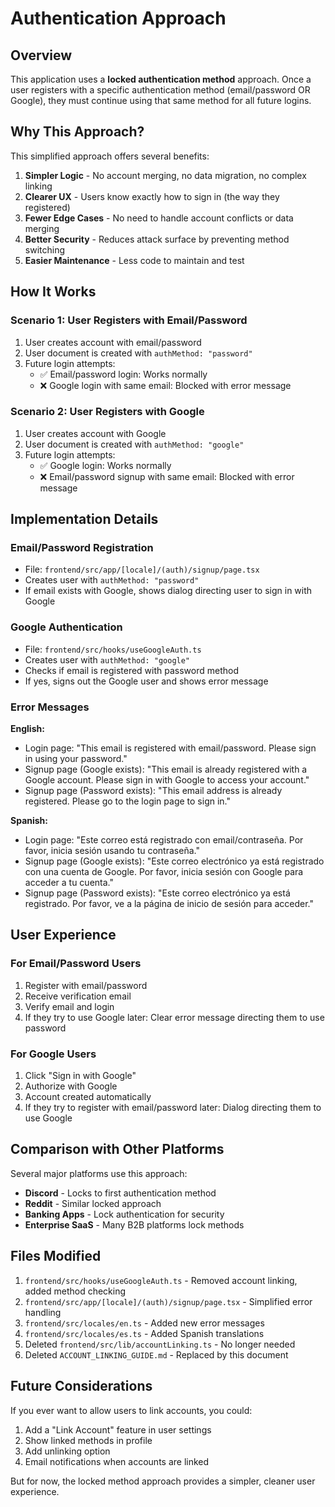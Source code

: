 # Authentication Approach

## Overview

This application uses a **locked authentication method** approach. Once a user registers with a specific authentication method (email/password OR Google), they must continue using that same method for all future logins.

## Why This Approach?

This simplified approach offers several benefits:

1. **Simpler Logic** - No account merging, no data migration, no complex linking
2. **Clearer UX** - Users know exactly how to sign in (the way they registered)
3. **Fewer Edge Cases** - No need to handle account conflicts or data merging
4. **Better Security** - Reduces attack surface by preventing method switching
5. **Easier Maintenance** - Less code to maintain and test

## How It Works

### Scenario 1: User Registers with Email/Password

1. User creates account with email/password
2. User document is created with `authMethod: "password"`
3. Future login attempts:
   - ✅ Email/password login: Works normally
   - ❌ Google login with same email: Blocked with error message

### Scenario 2: User Registers with Google

1. User creates account with Google
2. User document is created with `authMethod: "google"`
3. Future login attempts:
   - ✅ Google login: Works normally
   - ❌ Email/password signup with same email: Blocked with error message

## Implementation Details

### Email/Password Registration
- File: `frontend/src/app/[locale]/(auth)/signup/page.tsx`
- Creates user with `authMethod: "password"`
- If email exists with Google, shows dialog directing user to sign in with Google

### Google Authentication
- File: `frontend/src/hooks/useGoogleAuth.ts`
- Creates user with `authMethod: "google"`
- Checks if email is registered with password method
- If yes, signs out the Google user and shows error message

### Error Messages

**English:**
- Login page: "This email is registered with email/password. Please sign in using your password."
- Signup page (Google exists): "This email is already registered with a Google account. Please sign in with Google to access your account."
- Signup page (Password exists): "This email address is already registered. Please go to the login page to sign in."

**Spanish:**
- Login page: "Este correo está registrado con email/contraseña. Por favor, inicia sesión usando tu contraseña."
- Signup page (Google exists): "Este correo electrónico ya está registrado con una cuenta de Google. Por favor, inicia sesión con Google para acceder a tu cuenta."
- Signup page (Password exists): "Este correo electrónico ya está registrado. Por favor, ve a la página de inicio de sesión para acceder."

## User Experience

### For Email/Password Users
1. Register with email/password
2. Receive verification email
3. Verify email and login
4. If they try to use Google later: Clear error message directing them to use password

### For Google Users
1. Click "Sign in with Google"
2. Authorize with Google
3. Account created automatically
4. If they try to register with email/password later: Dialog directing them to use Google

## Comparison with Other Platforms

Several major platforms use this approach:
- **Discord** - Locks to first authentication method
- **Reddit** - Similar locked approach
- **Banking Apps** - Lock authentication for security
- **Enterprise SaaS** - Many B2B platforms lock methods

## Files Modified

1. `frontend/src/hooks/useGoogleAuth.ts` - Removed account linking, added method checking
2. `frontend/src/app/[locale]/(auth)/signup/page.tsx` - Simplified error handling
3. `frontend/src/locales/en.ts` - Added new error messages
4. `frontend/src/locales/es.ts` - Added Spanish translations
5. Deleted `frontend/src/lib/accountLinking.ts` - No longer needed
6. Deleted `ACCOUNT_LINKING_GUIDE.md` - Replaced by this document

## Future Considerations

If you ever want to allow users to link accounts, you could:
1. Add a "Link Account" feature in user settings
2. Show linked methods in profile
3. Add unlinking option
4. Email notifications when accounts are linked

But for now, the locked method approach provides a simpler, cleaner user experience.
